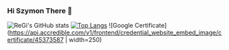 ### Hi Szymon There 👋
![ReGi's GitHub stats](https://github-readme-stats.vercel.app/api?username=regi669&show_icons=true&theme=dracula)
[![Top Langs](https://github-readme-stats.vercel.app/api/top-langs/?username=regi669&layout=compact&theme=dracula)](https://github.com/anuraghazra/github-readme-stats)
![Google Certificate](https://api.accredible.com/v1/frontend/credential_website_embed_image/certificate/45373587 | width=250)
